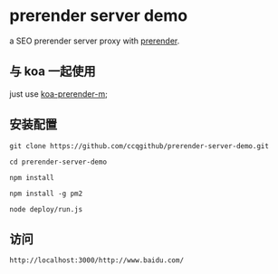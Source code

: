 # prerender server demo

a SEO prerender server proxy with [prerender](https://github.com/prerender/prerender).

## 与 koa 一起使用

just use [koa-prerender-m](https://github.com/ccqgithub/koa-prerender-m);

## 安装配置

`git clone https://github.com/ccqgithub/prerender-server-demo.git`  

`cd prerender-server-demo`

`npm install`

`npm install -g pm2`

`node deploy/run.js`

## 访问

```
http://localhost:3000/http://www.baidu.com/
```

